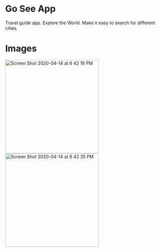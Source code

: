 # Go See App

Travel guide app. 
Explore the World. 
Make it easy to search for different cities. 


# Images
<img width="296" alt="Screen Shot 2020-04-14 at 6 42 19 PM" src="https://user-images.githubusercontent.com/33560697/79290042-dbb15600-7e7f-11ea-8e28-85426f2cbfcd.png">
<img width="296" alt="Screen Shot 2020-04-14 at 6 42 35 PM" src="https://user-images.githubusercontent.com/33560697/79289989-bf151e00-7e7f-11ea-91ee-935a32e6ad19.png">


